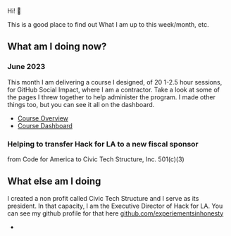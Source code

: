 Hi! 👋

This is a good place to find out What I am up to this week/month, etc.

## What am I doing now?
### June 2023
This month I am delivering a course I designed, of 20 1-2.5 hour sessions, for GitHub Social Impact, where I am a contractor.  Take a look at some of the pages I threw together to help administer the program.  I made other things too, but you can see it all on the dashboard.
- [Course Overview](https://dpgoscm.github.io/community-manager-training/overview.html)
- [Course Dashboard](https://dpgoscm.github.io/community-manager-training/)

### Helping to transfer Hack for LA to a new fiscal sponsor
from Code for America to Civic Tech Structure, Inc. 501(c)(3)

## What else am I doing
I created a non profit called Civic Tech Structure and I serve as its president.  In that capacity, I am the Executive Director of Hack for LA.  You can see my github profile for that here [github.com/experiementsinhonesty](https://github.com/experiementsinhonesty)

- 
